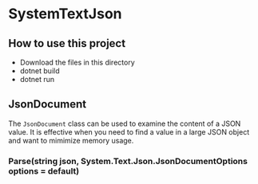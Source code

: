 # SystemTextJson

## How to use this project

- Download the files in this directory
- dotnet build
- dotnet run

## JsonDocument

The ```JsonDocument``` class can be used to examine the content of a JSON value. It is effective when you need to find a value in a large JSON object and want to mimimize memory usage.

### Parse(string json, System.Text.Json.JsonDocumentOptions options = default)

